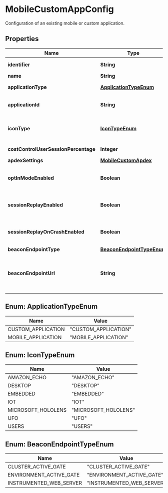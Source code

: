 

# MobileCustomAppConfig

Configuration of an existing mobile or custom application.

## Properties

| Name | Type | Description | Notes |
|------------ | ------------- | ------------- | -------------|
|**identifier** | **String** | The Dynatrace entity ID of the application. |  [optional] [readonly] |
|**name** | **String** | The name of the application. |  |
|**applicationType** | [**ApplicationTypeEnum**](#ApplicationTypeEnum) | The type of the application. |  [optional] [readonly] |
|**applicationId** | **String** | The UUID of the application.  It is used only by OneAgent to send data to Dynatrace. |  [optional] [readonly] |
|**iconType** | [**IconTypeEnum**](#IconTypeEnum) | Custom application icon.  Mobile apps always use the mobile device icon, so this icon can only be set for custom apps. |  [optional] |
|**costControlUserSessionPercentage** | **Integer** | The percentage of user sessions to be analyzed. |  |
|**apdexSettings** | [**MobileCustomApdex**](MobileCustomApdex.md) |  |  |
|**optInModeEnabled** | **Boolean** | The opt-in mode is enabled (&#x60;true&#x60;) or disabled (&#x60;false&#x60;).  This value is only applicable to mobile and not to custom apps. |  [optional] |
|**sessionReplayEnabled** | **Boolean** | The session replay is enabled (&#x60;true&#x60;) or disabled (&#x60;false&#x60;). This value is only applicable to mobile and not to custom apps. |  [optional] |
|**sessionReplayOnCrashEnabled** | **Boolean** | **Deprecated**. Please use &#x60;sessionReplayEnabled&#x60; to enable or disable session replay for mobile apps. |  [optional] |
|**beaconEndpointType** | [**BeaconEndpointTypeEnum**](#BeaconEndpointTypeEnum) | The type of the beacon endpoint. |  |
|**beaconEndpointUrl** | **String** | The URL of the beacon endpoint.  Only applicable when the **beaconEndpointType** is set to &#x60;ENVIRONMENT_ACTIVE_GATE&#x60; or &#x60;INSTRUMENTED_WEB_SERVER&#x60;. |  [optional] |



## Enum: ApplicationTypeEnum

| Name | Value |
|---- | -----|
| CUSTOM_APPLICATION | &quot;CUSTOM_APPLICATION&quot; |
| MOBILE_APPLICATION | &quot;MOBILE_APPLICATION&quot; |



## Enum: IconTypeEnum

| Name | Value |
|---- | -----|
| AMAZON_ECHO | &quot;AMAZON_ECHO&quot; |
| DESKTOP | &quot;DESKTOP&quot; |
| EMBEDDED | &quot;EMBEDDED&quot; |
| IOT | &quot;IOT&quot; |
| MICROSOFT_HOLOLENS | &quot;MICROSOFT_HOLOLENS&quot; |
| UFO | &quot;UFO&quot; |
| USERS | &quot;USERS&quot; |



## Enum: BeaconEndpointTypeEnum

| Name | Value |
|---- | -----|
| CLUSTER_ACTIVE_GATE | &quot;CLUSTER_ACTIVE_GATE&quot; |
| ENVIRONMENT_ACTIVE_GATE | &quot;ENVIRONMENT_ACTIVE_GATE&quot; |
| INSTRUMENTED_WEB_SERVER | &quot;INSTRUMENTED_WEB_SERVER&quot; |



